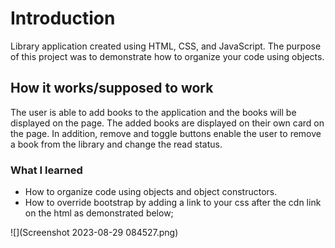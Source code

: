 
# Introduction
Library application created using HTML, CSS, and JavaScript. The purpose of this 
project was to demonstrate how to organize your code using objects.

## How it works/supposed to work
The user is able to add books to the application and the books will be displayed on the page.
The added books are displayed on their own card on the page. In addition, remove and toggle
buttons enable the user to remove a book from the library and change the read status.

### What I learned 

- How to organize code using objects and object constructors.
- How to override bootstrap by adding a link to your css after 
the cdn link on the html as demonstrated below;

![](Screenshot 2023-08-29 084527.png)





